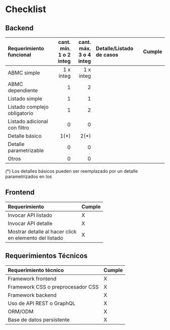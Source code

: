 # Checklist

## Backend

|Requerimiento funcional|cant. mín.<br>1 o 2 integ|cant. máx.<br>3 o 4 integ|Detalle/Listado de casos|Cumple|
|:-|-:|-:|:-|-|
|ABMC simple|1 x integ|1 x integ|
|ABMC dependiente|1|2|
|Listado simple|1|1|
|Listado complejo obligatorio|1|2|
|Listado adicional con filtro|0|0|
|Detalle básico|1(*)|2(*)|
|Detalle parametrizable|0|0|
|Otros|0|0|

(\*) Los detalles básicos pueden ser reemplazado por un detalle parametrizados en los

## Frontend

|Requerimiento|Cumple|
|:-|-|
|Invocar API listado|X|
|Invocar API detalle|X|
|Mostrar detalle al hacer click <br>en elemento del listado|X|

## Requerimientos Técnicos

|Requerimiento técnico|Cumple|
|:-|-|
|Framework frontend|X|
|Framework CSS o preprocesador CSS|X|
|Framework backend|X|
|Uso de API REST o GraphQL|X|
|ORM/ODM|X|
|Base de datos persistente|X|
